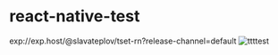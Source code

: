 # react-native-test
exp://exp.host/@slavateplov/tset-rn?release-channel=default
![ttttest](https://user-images.githubusercontent.com/103456719/210183060-7a89c4bc-8199-4a11-b041-b9fb241d8d8b.png)
